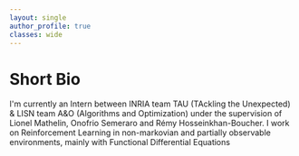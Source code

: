 ```yaml
---
layout: single
author_profile: true
classes: wide
---
```


# Short Bio
I'm currently an Intern between INRIA team TAU (TAckling the Unexpected) & LISN team A&O (Algorithms and Optimization) under the supervision of Lionel Mathelin, Onofrio Semeraro and Rémy Hosseinkhan-Boucher. I work on Reinforcement Learning in non-markovian and partially observable environments, mainly with Functional Differential Equations

